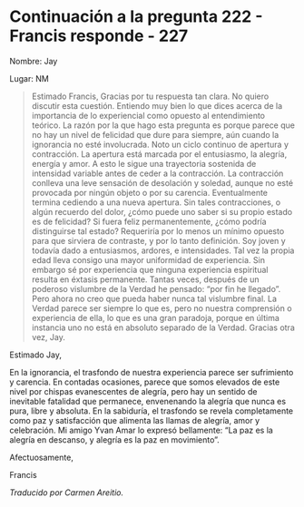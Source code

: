 # Continuación a la pregunta 222 - Francis responde - 227

Nombre: Jay

Lugar: NM

>Estimado Francis, Gracias por tu respuesta tan clara. No quiero discutir esta cuestión. Entiendo muy bien lo que dices acerca de la importancia de lo experiencial como opuesto al entendimiento teórico. La razón por la que hago esta pregunta es porque parece que no hay un nivel de felicidad que dure para siempre, aún cuando la ignorancia no esté involucrada. Noto un ciclo continuo de apertura y contracción. La apertura está marcada por el entusiasmo, la alegría, energía y amor. A esto le sigue una trayectoria sostenida de intensidad variable antes de ceder a la contracción. La contracción conlleva una leve sensación de desolación y soledad, aunque no esté provocada por ningún objeto o por su carencia. Eventualmente termina cediendo a una nueva apertura. Sin tales contracciones, o algún recuerdo del dolor, ¿cómo puede uno saber si su propio estado es de felicidad? Si fuera feliz permanentemente, ¿cómo podría distinguirse tal estado? Requeriría por lo menos un mínimo opuesto para que sirviera de contraste, y por lo tanto definición. Soy joven y todavía dado a entusiasmos, ardores, e intensidades. Tal vez la propia edad lleva consigo una mayor uniformidad de experiencia. Sin embargo sé por experiencia que ninguna experiencia espiritual resulta en éxtasis permanente. Tantas veces, después de un poderoso vislumbre de la Verdad he pensado: “por fin he llegado”. Pero ahora no creo que pueda haber nunca tal vislumbre final. La Verdad parece ser siempre lo que es, pero no nuestra comprensión o experiencia de ella, lo que es una gran paradoja, porque en última instancia uno no está en absoluto separado de la Verdad. Gracias otra vez, Jay.

Estimado Jay,

En la ignorancia, el trasfondo de nuestra experiencia parece ser sufrimiento y carencia. En contadas ocasiones, parece que somos elevados de este nivel por chispas evanescentes de alegría, pero hay un sentido de inevitable fatalidad que permanece, envenenando la alegría que nunca es pura, libre y absoluta. En la sabiduría, el trasfondo se revela completamente como paz y satisfacción que alimenta las llamas de alegría, amor y celebración. Mi amigo Yvan Amar lo expresó bellamente: “La paz es la alegría en descanso, y alegría es la paz en movimiento”.

Afectuosamente,

Francis

_Traducido por Carmen Areitio._